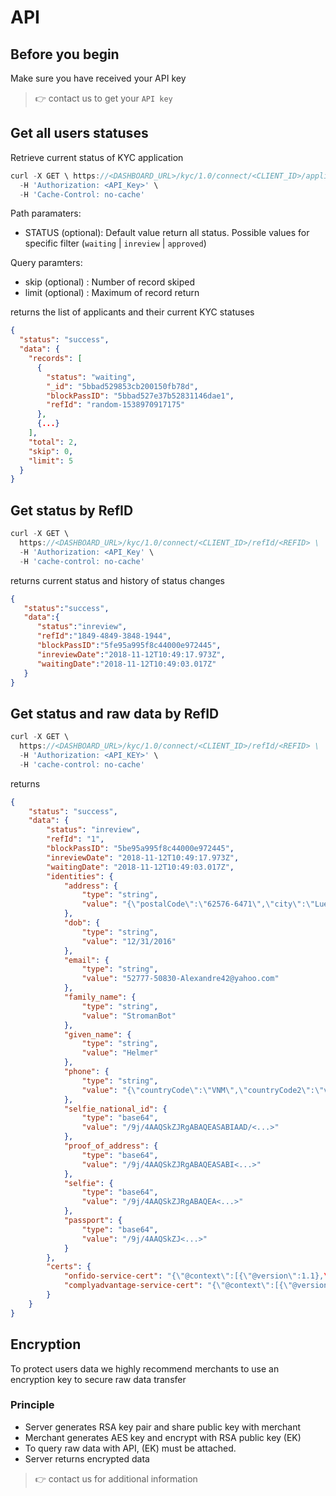 # API



## Before you begin

Make sure you have received your API key

> :point_right: contact us to get your `API key`

## Get all users statuses

Retrieve current status of KYC application 

```` js
curl -X GET \ https://<DASHBOARD_URL>/kyc/1.0/connect/<CLIENT_ID>/applicants/<STATUS> \
  -H 'Authorization: <API_Key>' \
  -H 'Cache-Control: no-cache'

````
Path paramaters: 
  - STATUS (optional): Default value return all status. Possible values for specific filter (`waiting` | `inreview` | `approved`)
  
Query paramters:
  - skip (optional) : Number of record skiped
  - limit (optional) : Maximum of record return 

returns the list of applicants and their current KYC statuses

```` json
{
  "status": "success",
  "data": {
    "records": [
      {
        "status": "waiting",
        "_id": "5bbad529853cb200150fb78d",
        "blockPassID": "5bbad527e37b52831146dae1",
        "refId": "random-1538970917175"
      },
      {...}
    ],
    "total": 2,
    "skip": 0,
    "limit": 5
  }
}
````


## Get status by RefID

```` js
curl -X GET \
  https://<DASHBOARD_URL>/kyc/1.0/connect/<CLIENT_ID>/refId/<REFID> \
  -H 'Authorization: <API_Key' \
  -H 'cache-control: no-cache'
````

returns current status and history of status changes

```` json
{  
   "status":"success",
   "data":{  
      "status":"inreview",
      "refId":"1849-4849-3848-1944",
      "blockPassID":"5fe95a995f8c44000e972445",
      "inreviewDate":"2018-11-12T10:49:17.973Z",
      "waitingDate":"2018-11-12T10:49:03.017Z"
   }
}
````

## Get status and raw data by RefID 

```` js
curl -X GET \
  https://<DASHBOARD_URL>/kyc/1.0/connect/<CLIENT_ID>/refId/<REFID> \
  -H 'Authorization: <API_KEY>' \
  -H 'cache-control: no-cache'
```` 

returns

```` json
{
    "status": "success",
    "data": {
        "status": "inreview",
        "refId": "1",
        "blockPassID": "5be95a995f8c44000e972445",
        "inreviewDate": "2018-11-12T10:49:17.973Z",
        "waitingDate": "2018-11-12T10:49:03.017Z",
        "identities": {
            "address": {
                "type": "string",
                "value": "{\"postalCode\":\"62576-6471\",\"city\":\"Luettgenchester\",\"address\":\"4611 Zieme Knoll\",\"extraInfo\":\"extra\",\"country\":\"VNM\",\"state\":\"\"}"
            },
            "dob": {
                "type": "string",
                "value": "12/31/2016"
            },
            "email": {
                "type": "string",
                "value": "52777-50830-Alexandre42@yahoo.com"
            },
            "family_name": {
                "type": "string",
                "value": "StromanBot"
            },
            "given_name": {
                "type": "string",
                "value": "Helmer"
            },
            "phone": {
                "type": "string",
                "value": "{\"countryCode\":\"VNM\",\"countryCode2\":\"vn\",\"phoneNumber\":\"+84987543212\",\"number\":\"987543212\"}"
            },
            "selfie_national_id": {
                "type": "base64",
                "value": "/9j/4AAQSkZJRgABAQEASABIAAD/<...>"
            },
            "proof_of_address": {
                "type": "base64",
                "value": "/9j/4AAQSkZJRgABAQEASABI<...>"
            },
            "selfie": {
                "type": "base64",
                "value": "/9j/4AAQSkZJRgABAQEA<...>"
            },
            "passport": {
                "type": "base64",
                "value": "/9j/4AAQSkZJ<...>"
            }
        },
        "certs": {
            "onfido-service-cert": "{\"@context\":[{\"@version\":1.1},\,<...>",
            "complyadvantage-service-cert": "{\"@context\":[{\"@version\":1.1},\<...>"
        }
    }
} 
````

## Encryption

To protect users data we highly recommend merchants to use an encryption key to secure raw data transfer

### Principle

- Server generates RSA key pair and share public key with merchant
- Merchant generates AES key and encrypt with RSA public key (EK)
- To query raw data with API, (EK) must be attached.
- Server returns encrypted data

> :point_right: contact us for additional information


